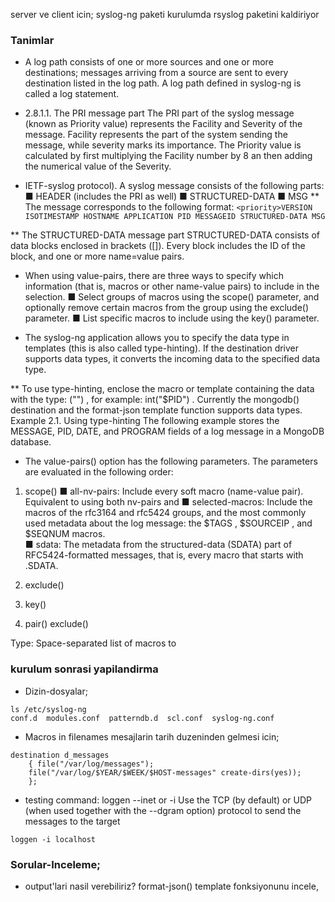 server ve client icin; syslog-ng paketi kurulumda rsyslog paketini kaldiriyor

### Tanimlar

* A log path consists of one or more sources and one or more
destinations; messages arriving from a source are sent to every destination
listed in the log path. A log path defined in syslog-ng is called a log
statement.

* 2.8.1.1. The PRI message part
The PRI part of the syslog message (known as Priority value) represents the
Facility and Severity of the message. Facility represents the part of the
system sending the message, while severity marks its importance. The Priority
value is calculated by first multiplying the Facility number by 8 an then
adding the numerical value of the Severity.

* IETF-syslog protocol). A syslog message consists of the following parts:
■ HEADER (includes the PRI as well) ■ STRUCTURED-DATA ■ MSG ** The message
corresponds to the following format: ``` <priority>VERSION ISOTIMESTAMP
HOSTNAME APPLICATION PID MESSAGEID STRUCTURED-DATA MSG ```

** The STRUCTURED-DATA message part STRUCTURED-DATA consists of data blocks
enclosed in brackets ([]). Every block includes the ID of the block, and one
or more name=value pairs.

* When using value-pairs, there are three ways to specify which information
(that is, macros or other name-value pairs) to include in the selection.
■ Select groups of macros using the scope() parameter, and optionally remove
certain macros from the group using the exclude() parameter.
■ List specific macros to include using the key() parameter.

* The syslog-ng application allows you to specify the data type in templates 
(this is also called type-hinting). If the destination driver supports data types, 
it converts the incoming data to the specified data type. 

** To use type-hinting, enclose the macro or template containing the data with the
type: <datatype>("<macro>") , for example: int("$PID") .  Currently the
mongodb() destination and the format-json template function supports data
types.  Example 2.1. Using type-hinting The following example stores the
MESSAGE, PID, DATE, and PROGRAM fields of a log message in a MongoDB database.

* The value-pairs() option has the following parameters. The parameters are
evaluated in the following order:

1. scope()
■ all-nv-pairs: Include every soft macro (name-value pair). Equivalent to using
both nv-pairs and
■ selected-macros: Include the macros of the rfc3164 and rfc5424 groups, and
the most commonly used metadata about the log message: the $TAGS , $SOURCEIP ,
and $SEQNUM macros.  
■ sdata: The metadata from the structured-data (SDATA) part of
RFC5424-formatted messages, that is, every macro that starts with .SDATA.

2. exclude()
3. key()
4. pair()
exclude()

Type:
Space-separated list of macros to

### kurulum sonrasi yapilandirma
* Dizin-dosyalar;
```
ls /etc/syslog-ng 
conf.d  modules.conf  patterndb.d  scl.conf  syslog-ng.conf
```

* Macros in filenames
mesajlarin tarih duzeninden gelmesi icin;
```
destination d_messages 
    { file("/var/log/messages"); 
    file("/var/log/$YEAR/$WEEK/$HOST-messages" create-dirs(yes));
    };
```
* testing command: loggen
--inet or -i
Use the TCP (by default) or UDP (when used together with the --dgram
option) protocol to send the messages to the target
```
loggen -i localhost
```

### Sorular-Inceleme;
* output'lari nasil verebiliriz? format-json()  template fonksiyonunu incele, 



